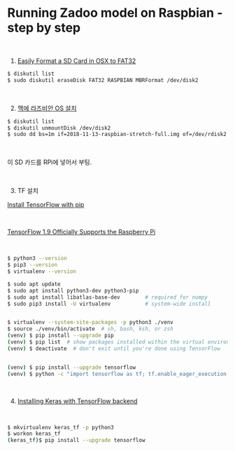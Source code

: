 # Running Zadoo model on Raspbian - step by step

<br>

1) [Easily Format a SD Card in OSX to FAT32](https://www.michaelcrump.net/the-magical-command-to-get-sdcard-formatted-for-fat32/) <br>

```bash
$ diskutil list
$ sudo diskutil eraseDisk FAT32 RASPBIAN MBRFormat /dev/disk2
```

<br>

2) [맥에 라즈비안 OS 설치](https://new93helloworld.tistory.com/238) <br>

```bash
$ diskutil list
$ diskutil unmountDisk /dev/disk2
$ sudo dd bs=1m if=2018-11-13-raspbian-stretch-full.img of=/dev/rdisk2
```

<br>

이 SD 카드를 RPi에 넣어서 부팅.

<br>

3) TF 설치 <br>

[Install TensorFlow with pip ](https://www.tensorflow.org/install/pip)

<br>

[TensorFlow 1.9 Officially Supports the Raspberry Pi](https://medium.com/tensorflow/tensorflow-1-9-officially-supports-the-raspberry-pi-b91669b0aa0)

<br>

```bash
$ python3 --version
$ pip3 --version
$ virtualenv --version

$ sudo apt update
$ sudo apt install python3-dev python3-pip
$ sudo apt install libatlas-base-dev        # required for numpy
$ sudo pip3 install -U virtualenv           # system-wide install


$ virtualenv --system-site-packages -p python3 ./venv
$ source ./venv/bin/activate  # sh, bash, ksh, or zsh
(venv) $ pip install --upgrade pip
(venv) $ pip list  # show packages installed within the virtual environment
(venv) $ deactivate  # don't exit until you're done using TensorFlow


(venv) $ pip install --upgrade tensorflow
(venv) $ python -c "import tensorflow as tf; tf.enable_eager_execution(); print(tf.reduce_sum(tf.random_normal([1000, 1000])))"
```

<br>

4) [Installing Keras with TensorFlow backend](https://www.pyimagesearch.com/2016/11/14/installing-keras-with-tensorflow-backend/)

<br>

```bash
$ mkvirtualenv keras_tf -p python3
$ workon keras_tf
(keras_tf)$ pip install --upgrade tensorflow




```

















